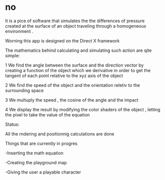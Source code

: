 # no
It is a pice of software that simulates the the differences of pressure created at the surface of an object traveling through a homogeneous environment . 

Worning this app is designed on the Direct X framework



The mathematics behind calculating and simulating such action are qite simple:

1 We find the angle between the surface and the direction vector by creating a function of the object 
  which we derivative in order to get the tangent of each point relative to the xyz axis of the object 

2 We find the speed of the object and the orientation reletiv to the surrounding space 

3 We multuply the speed , the cosine of the angle and the impact 

4 We display the result by modifying the color shaders of the object , letting the pixel to take the value of the equation 



Status:

All the rndering and positionnig calculations are done 

Things that are currently in progres 

-Inserting the math equation 

-Creating the playground map 

-Giving the user a playable character 
